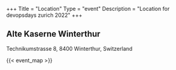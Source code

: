 +++
Title = "Location"
Type = "event"
Description = "Location for devopsdays zurich 2022"
+++

## Alte Kaserne Winterthur
Technikumstrasse 8, 8400 Winterthur, Switzerland

{{< event_map >}}

